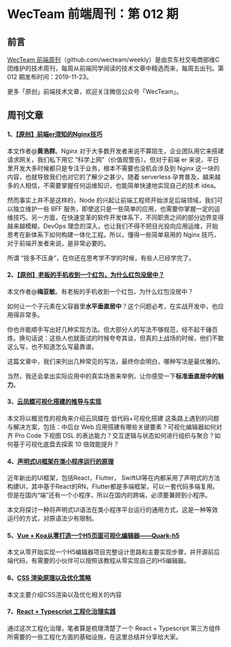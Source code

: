# WecTeam 前端周刊：第 012 期

## 前言

[WecTeam 前端周刊](https://github.com/wecteam/weekly)（github.com/wecteam/weekly）是由京东社交电商部维C团维护的技术周刊，每周从前端同学阅读的技术文章中精选而来，每周五出刊。第 012 期发布时间：2019-11-23。

更多「原创」前端技术文章，欢迎关注微信公众号「WecTeam」。

## 周刊文章

#### 1、[【原创】前端er须知的Nginx技巧](https://mp.weixin.qq.com/s/zGR3Pu0zt3Z2tVCQL7ImNQ)

本文作者@**黄浩群**。Nginx 对于大多数开发者来说不算陌生，企业团队用它来搭建请求网关，我们私下用它 “科学上网”（价值观警告）。但对于前端 er 来说，平日里开发大多时候都只是专注于业务，根本不需要也没机会涉及到 Nginx 这一块的内容，也就导致我们也对它的了解少之甚少。随着 serverless 孕育普及，越来越多的人相信，不需要掌握任何运维知识，也能简单快速地实现自己的技术 idea。

然而事实上并不是这样的，Node 的兴起让前端工程师开始涉足后端领域，我们可以独立维护一些 BFF 服务，即使这只是一些简单的应用，也需要你掌握一定的运维技巧。另一方面，在快速变革的软件开发体系下，不同职责之间的部分边界变得越来越模糊，DevOps 理念的深入，也让我们不得不把目光投向应用运维，开始思考在新体系下如何构建一体化工程。所以，懂得一些简单易用的 Nginx 技巧，对于前端开发者来说，是非常必要的。

所谓 “技多不压身”，在你还在思考学不学的时候，有些人已经学完了。

#### 2、[【原创】老板的手机收到一个红包，为什么红包没居中？](https://mp.weixin.qq.com/s/zDmpitxB7NcAIFFKZkJfPw)

本文作者@**梅亚敏**。有老板的手机收到一个红包，为什么红包没居中？

如何让一个子元素在父容器里**水平垂直居中**？这个问题必考，在实战开发中，也应用得非常多。

你也许能顺手写出好几种实现方法。但大部分人的写法不够规范，经不起千锤百炼。换句话说：这些人也就面试的时候夸夸其谈，但真的上战场的时候，他们不敢这么写，也不知道怎么写最靠谱。

这篇文章中，我们来列出几种常见的写法，最终你会明白，哪种写法是最优雅的。

当然，我还会拿出实际应用中的真实场景来举例，让你感受一下**标准垂直居中的魅力**。

#### 3、[云凤蝶可视化搭建的推导与实现](https://zhuanlan.zhihu.com/p/90746742)

本文将以概览性的视角来介绍云凤蝶在 低代码+可视化搭建 这条路上遇到的问题与解决方案，包括：中后台 Web 应用搭建有哪些关键要素？可视化编辑器如何对齐 Pro Code 下视图 DSL 的表达能力？交互逻辑与状态如何进行组织与聚合？如何基于可视化底盘去探索 10 倍效能提升？

#### 4、[声明式UI框架在类小程序运行的原理](https://juejin.im/post/5dcadded518825353636f631)

近年新出的UI框架，包括React，Flutter， SwiftUI等在内都采用了声明式的方法构建UI，其中基于React的RN，Flutter都是多端框架，可以一套代码多端复用。但是在国内“端”还有一个小程序，所以在国内的跨端，必须要兼顾到小程序。

本文将探讨一种将声明式UI语法在类小程序平台运行的通用方式，这是一种等效运行的方式，对原语法少有限制。

#### 5、[Vue + Koa从零打造一个H5页面可视化编辑器——Quark-h5](https://juejin.im/post/5dc81428e51d4523632ee793)

本文从零开始实现一个H5编辑器项目完整设计思路和主要实现步骤，并开源前后端代码，有需要的小伙伴可以按照该教程从零实现自己的H5编辑器。

#### 6、[CSS 渲染原理以及优化策略](http://jartto.wang/2019/10/23/css-theory-and-optimization)

本文主要介绍CSS渲染以及优化相关的内容

#### 7、[React + Typescript 工程化治理实践](https://zhuanlan.zhihu.com/p/91754525)

通过这次工程化治理，笔者算是梳理清楚了一个 React + Typescript 第三方组件所需要的一些工程化方面的基础设施，在这里总结并分享给大家。